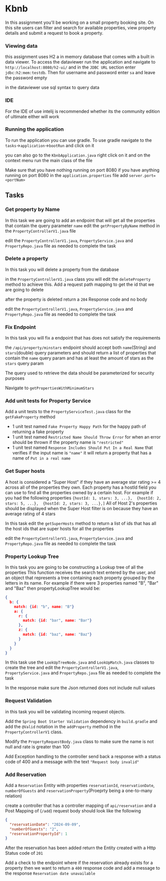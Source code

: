 # Kbnb 

In this assignment you'll be working on a small property booking site. On this site users can filter and search for available properties, view property details and submit a request to book a property.

### Viewing data 

this assignment uses H2 a in memory database that comes with a built in data viewer. To access the dataviewer run the application and navigate to `http://localhost:8080/h2-ui/` and in the `JDBC URL` section enter `jdbc:h2:mem:testdb`. Then for username and password enter `sa` and leave the password empty

in the dataviewer use sql syntax to query data

### IDE 

For the IDE of use intelij is recommended whether its the community edition of ultimate either will work

### Running the application 

To run the application you can use gradle. To use gradle navigate to the `tasks`->`application`->`bootRun` and click on it

you can also go to the `KbnbApplication.java` right click on it and on the context menu run the main class of the file

Make sure that you have nothing running on port 8080 if you have anything running on port 8080 in the `application.properties` file add `server.port=<portNum>` 

## Tasks


### Get property by Name
In this task we are going to add an endpoint that will get all the properties that contain the query parameter `name` edit the `getPropertyByName` method in the `PropertyControllerV1.java` file

edit the `PropertyControllerV1.java`, `PropertyService.java` and `PropertyRepo.java` file as needed to complete the task


### Delete a property
In this task you will delete a property from the database

in the `PropertyControllerV1.java` class you will edit the `deleteProperty` method to achieve this. Add a request path mapping to get the id that we are going to delete

after the property is deleted return a `204` Response code and no body

edit the `PropertyControllerV1.java`, `PropertyService.java` and `PropertyRepo.java` file as needed to complete the task


### Fix Endpoint
In this task you will fix a endpoint that has does not satisfy the requirements

the `/api/property/minstars` endpoint should accept both `name`(String) and `stars`(double) query parameters and should return a list of properties that contain the `name` query param and has at least the amount of stars as the `stars` query param 

The query used to retrieve the data should be parameterized for security purposes  

Navigate to `getPropertiesWithMinimumStars` 


### Add unit tests for Property Service
Add a unit tests to the `PropertyServiceTest.java` class for the `getFakeProperty` method
- 1 unit test named `Fake Property Happy Path` for the happy path of returning a fake property 
- 1 unit test named `Restricted Name Should Throw Error` for when an error should be thrown if the property name is `"restricted"`
- 1 unit test named `Response Includes Should Put In a Real Name` that verifies if the input name is `"name"` it will return a property that has a name of `Put in a real name`


### Get Super hosts

A host is considered a "Super Host" if they have an average star rating >= 4 across all of the properties they own. Each property has a hostId field you can use to find all the properties owned by a certain host. For example if you had the following properties `{hostId: 1, stars: 3, ...},  {hostId: 2, stars: 5, ...},  {hostId: 2, stars: 3, ...},]` All of Host 2's properties should be displayed when the Super Host filter is on because they have an average rating of 4 stars

In this task edit the `getSuperHosts` method to return a list of ids that has all the host ids that are super hosts for all the properties

edit the `PropertyControllerV1.java`, `PropertyService.java` and `PropertyRepo.java` file as needed to complete the task


### Property Lookup Tree

In this task you are going to be constructing a Lookup tree of all the properties
This function receives the search text entered by the user, and an object that represents a tree containing each property grouped by the letters in its name. For example if there were 3 properties named "B", "Bar" and "Baz" then propertyLookupTree would be:
```json
{
  b: {
    match: {id: "b", name: "B"}
    a: {
      r: {
        match: {id: "bar", name: "Bar"}
      },
      z: {
        match: {id: "baz", name: "Baz"}
      }
    }
  }
}
```
In this task use the `LookUpTreeNode.java` and `LookUpMatch.java` classes to create the tree and edit the `PropertyControllerV1.java`, `PropertyService.java` and `PropertyRepo.java` file as needed to complete the task 

In the response make sure the Json returned does not include null values


### Request Validation 

in this task you will be validating incoming request objects. 

Add the `Spring Boot Starter Validation` dependency in `build.gradle` and add the `@Valid` notation in the `addProperty` method in the `PropertyControllerV1` class. 

Modify the `PropertyRequestBody.java` class to make sure the name is not null and rate is greater than 100

Add Exception handling to the controller send back a response with a status code of 400 and a message with the text `"Request body invalid"`


### Add Reservation

Add a `Reservation` Entity with properties `reservationId`, `reservationDate`, `numberOfGuests` and `reservationProperty`(Proeprty being a one-to-many relation)

create a controller that has a controller mapping of `api/reservation` and a Post Mapping of (`/add`) request body should look like the following
```json
{
  "reservationDate": "2024-09-09",
  "numberOfGuests": "2",
  "reservationPropertyId": 1
}
```
After the reservation has been added return the Entity created with a Http Status code of `201`

Add a check to the endpoint where if the reservation already exists for a property then we want to return a `400` response code and add a message to the response `Reservation date unavailable`

